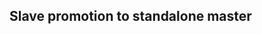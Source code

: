 <!-- usedin: [ _legacy_docker/Toolbelt/databases-v1.md, _maestro/Toolbelt/databases-v1.md, _node/toolbelt/databases-v1.md, _rails/Toolbelt/databases-v1.md] -->


## Slave promotion to standalone master

